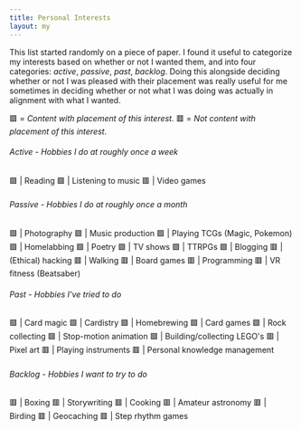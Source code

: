 ```yaml
---
title: Personal Interests
layout: my
---
```

This list started randomly on a piece of paper. I found it useful to categorize my interests based on whether or not I wanted them, and into four categories: *active*, *passive*, *past*, *backlog*. Doing this alongside deciding whether or not I was pleased with their placement was really useful for me sometimes in deciding whether or not what I was doing was actually in alignment with what I wanted.

🟩 = *Content with placement of this interest.*
🟥 = *Not content with placement of this interest.*

###### Active - Hobbies I do at roughly once a week
🟩 | Reading
🟩 | Listening to music
🟥 | Video games

###### Passive - Hobbies I do at roughly once a month
🟩 | Photography
🟩 | Music production
🟩 | Playing TCGs (Magic, Pokemon)
🟩 | Homelabbing
🟩 | Poetry 
🟩 | TV shows
🟩 | TTRPGs
🟩 | Blogging
🟥 | (Ethical) hacking
🟥 | Walking
🟥 | Board games 
🟥 | Programming
🟥 | VR fitness (Beatsaber)

###### Past - Hobbies I've tried to do
🟩 | Card magic
🟩 | Cardistry
🟩 | Homebrewing
🟩 | Card games
🟩 | Rock collecting
🟩 | Stop-motion animation
🟩 | Building/collecting LEGO's
🟥 | Pixel art
🟥 | Playing instruments
🟥 | Personal knowledge management

###### Backlog - Hobbies I want to try to do
🟥 | Boxing
🟥 | Storywriting
🟥 | Cooking
🟥 | Amateur astronomy
🟥 | Birding
🟥 | Geocaching
🟥 | Step rhythm games